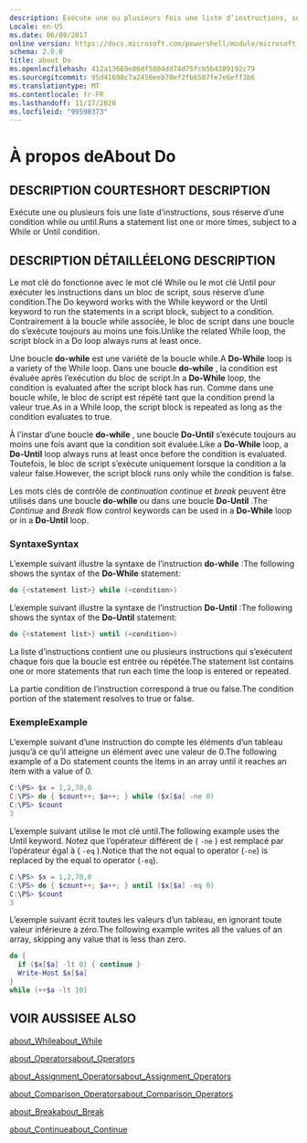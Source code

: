 ```yaml
---
description: Exécute une ou plusieurs fois une liste d’instructions, sous réserve d’une condition while ou until.
Locale: en-US
ms.date: 06/09/2017
online version: https://docs.microsoft.com/powershell/module/microsoft.powershell.core/about/about_do?view=powershell-7.2&WT.mc_id=ps-gethelp
schema: 2.0.0
title: about_Do
ms.openlocfilehash: 412a13669e86df5804dd74d75fcb5b4389192c79
ms.sourcegitcommit: 95d41698c7a2450eeb70ef2fb6507fe7e6eff3b6
ms.translationtype: MT
ms.contentlocale: fr-FR
ms.lasthandoff: 11/17/2020
ms.locfileid: "99598373"
---
```

# <a name="about-do"></a><span data-ttu-id="26a43-103">À propos de</span><span class="sxs-lookup"><span data-stu-id="26a43-103">About Do</span></span>

## <a name="short-description"></a><span data-ttu-id="26a43-104">DESCRIPTION COURTE</span><span class="sxs-lookup"><span data-stu-id="26a43-104">SHORT DESCRIPTION</span></span>
<span data-ttu-id="26a43-105">Exécute une ou plusieurs fois une liste d’instructions, sous réserve d’une condition while ou until.</span><span class="sxs-lookup"><span data-stu-id="26a43-105">Runs a statement list one or more times, subject to a While or Until condition.</span></span>

## <a name="long-description"></a><span data-ttu-id="26a43-106">DESCRIPTION DÉTAILLÉE</span><span class="sxs-lookup"><span data-stu-id="26a43-106">LONG DESCRIPTION</span></span>

<span data-ttu-id="26a43-107">Le mot clé do fonctionne avec le mot clé While ou le mot clé Until pour exécuter les instructions dans un bloc de script, sous réserve d’une condition.</span><span class="sxs-lookup"><span data-stu-id="26a43-107">The Do keyword works with the While keyword or the Until keyword to run the statements in a script block, subject to a condition.</span></span> <span data-ttu-id="26a43-108">Contrairement à la boucle while associée, le bloc de script dans une boucle do s’exécute toujours au moins une fois.</span><span class="sxs-lookup"><span data-stu-id="26a43-108">Unlike the related While loop, the script block in a Do loop always runs at least once.</span></span>

<span data-ttu-id="26a43-109">Une boucle **do-while** est une variété de la boucle while.</span><span class="sxs-lookup"><span data-stu-id="26a43-109">A **Do-While** loop is a variety of the While loop.</span></span> <span data-ttu-id="26a43-110">Dans une boucle **do-while** , la condition est évaluée après l’exécution du bloc de script.</span><span class="sxs-lookup"><span data-stu-id="26a43-110">In a **Do-While** loop, the condition is evaluated after the script block has run.</span></span> <span data-ttu-id="26a43-111">Comme dans une boucle while, le bloc de script est répété tant que la condition prend la valeur true.</span><span class="sxs-lookup"><span data-stu-id="26a43-111">As in a While loop, the script block is repeated as long as the condition evaluates to true.</span></span>

<span data-ttu-id="26a43-112">À l’instar d’une boucle **do-while** , une boucle **Do-Until** s’exécute toujours au moins une fois avant que la condition soit évaluée.</span><span class="sxs-lookup"><span data-stu-id="26a43-112">Like a **Do-While** loop, a **Do-Until** loop always runs at least once before the condition is evaluated.</span></span> <span data-ttu-id="26a43-113">Toutefois, le bloc de script s’exécute uniquement lorsque la condition a la valeur false.</span><span class="sxs-lookup"><span data-stu-id="26a43-113">However, the script block runs only while the condition is false.</span></span>

<span data-ttu-id="26a43-114">Les mots clés de contrôle de *continuation continue* et *break* peuvent être utilisés dans une boucle **do-while** ou dans une boucle **Do-Until** .</span><span class="sxs-lookup"><span data-stu-id="26a43-114">The *Continue* and *Break* flow control keywords can be used in a **Do-While** loop or in a **Do-Until** loop.</span></span>

### <a name="syntax"></a><span data-ttu-id="26a43-115">Syntaxe</span><span class="sxs-lookup"><span data-stu-id="26a43-115">Syntax</span></span>

<span data-ttu-id="26a43-116">L’exemple suivant illustre la syntaxe de l’instruction **do-while** :</span><span class="sxs-lookup"><span data-stu-id="26a43-116">The following shows the syntax of the **Do-While** statement:</span></span>

```powershell
do {<statement list>} while (<condition>)
```

<span data-ttu-id="26a43-117">L’exemple suivant illustre la syntaxe de l’instruction **Do-Until** :</span><span class="sxs-lookup"><span data-stu-id="26a43-117">The following shows the syntax of the **Do-Until** statement:</span></span>

```powershell
do {<statement list>} until (<condition>)
```

<span data-ttu-id="26a43-118">La liste d’instructions contient une ou plusieurs instructions qui s’exécutent chaque fois que la boucle est entrée ou répétée.</span><span class="sxs-lookup"><span data-stu-id="26a43-118">The statement list contains one or more statements that run each time the loop is entered or repeated.</span></span>

<span data-ttu-id="26a43-119">La partie condition de l’instruction correspond à true ou false.</span><span class="sxs-lookup"><span data-stu-id="26a43-119">The condition portion of the statement resolves to true or false.</span></span>

### <a name="example"></a><span data-ttu-id="26a43-120">Exemple</span><span class="sxs-lookup"><span data-stu-id="26a43-120">Example</span></span>

<span data-ttu-id="26a43-121">L’exemple suivant d’une instruction do compte les éléments d’un tableau jusqu’à ce qu’il atteigne un élément avec une valeur de 0.</span><span class="sxs-lookup"><span data-stu-id="26a43-121">The following example of a Do statement counts the items in an array until it reaches an item with a value of 0.</span></span>

```powershell
C:\PS> $x = 1,2,78,0
C:\PS> do { $count++; $a++; } while ($x[$a] -ne 0)
C:\PS> $count
3
```

<span data-ttu-id="26a43-122">L’exemple suivant utilise le mot clé until.</span><span class="sxs-lookup"><span data-stu-id="26a43-122">The following example uses the Until keyword.</span></span> <span data-ttu-id="26a43-123">Notez que l’opérateur différent de ( `-ne` ) est remplacé par l’opérateur égal à ( `-eq` ).</span><span class="sxs-lookup"><span data-stu-id="26a43-123">Notice that the not equal to operator (`-ne`) is replaced by the equal to operator (`-eq`).</span></span>

```powershell
C:\PS> $x = 1,2,78,0
C:\PS> do { $count++; $a++; } until ($x[$a] -eq 0)
C:\PS> $count
3
```

<span data-ttu-id="26a43-124">L’exemple suivant écrit toutes les valeurs d’un tableau, en ignorant toute valeur inférieure à zéro.</span><span class="sxs-lookup"><span data-stu-id="26a43-124">The following example writes all the values of an array, skipping any value that is less than zero.</span></span>

```powershell
do {
  if ($x[$a] -lt 0) { continue }
  Write-Host $x[$a]
}
while (++$a -lt 10)
```

## <a name="see-also"></a><span data-ttu-id="26a43-125">VOIR AUSSI</span><span class="sxs-lookup"><span data-stu-id="26a43-125">SEE ALSO</span></span>

[<span data-ttu-id="26a43-126">about_While</span><span class="sxs-lookup"><span data-stu-id="26a43-126">about_While</span></span>](about_While.md)

[<span data-ttu-id="26a43-127">about_Operators</span><span class="sxs-lookup"><span data-stu-id="26a43-127">about_Operators</span></span>](about_Operators.md)

[<span data-ttu-id="26a43-128">about_Assignment_Operators</span><span class="sxs-lookup"><span data-stu-id="26a43-128">about_Assignment_Operators</span></span>](about_Assignment_Operators.md)

[<span data-ttu-id="26a43-129">about_Comparison_Operators</span><span class="sxs-lookup"><span data-stu-id="26a43-129">about_Comparison_Operators</span></span>](about_Comparison_Operators.md)

[<span data-ttu-id="26a43-130">about_Break</span><span class="sxs-lookup"><span data-stu-id="26a43-130">about_Break</span></span>](about_Break.md)

[<span data-ttu-id="26a43-131">about_Continue</span><span class="sxs-lookup"><span data-stu-id="26a43-131">about_Continue</span></span>](about_Continue.md)


